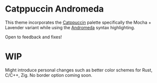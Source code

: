 # Catppuccin Andromeda

This theme incorporates the [Catppuccin](https://github.com/catppuccin/catppuccin) palette specifically the Mocha + Lavender variant while using the [Andromeda](https://github.com/EliverLara/Andromeda) syntax highlighting.

Open to feedback and fixes!

# WIP

Might introduce personal changes such as better color schemes for Rust, C/C++, Zig.
No border option coming soon.

